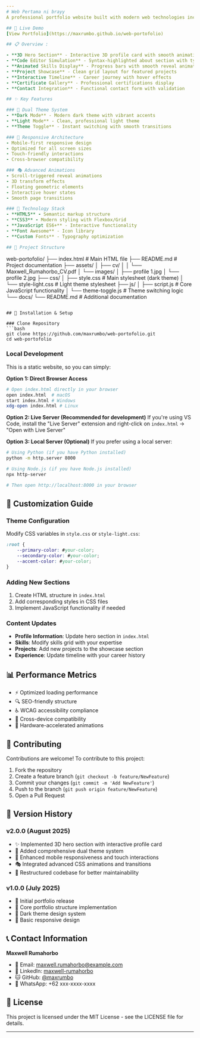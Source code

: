 ```yaml
---
# Web Pertama ni brayy
A professional portfolio website built with modern web technologies including HTML5, CSS3, and vanilla JavaScript.

## 🚀 Live Demo
[View Portfolio](https://maxrumbo.github.io/web-portofolio)

## 📋 Overview :

- **3D Hero Section** - Interactive 3D profile card with smooth animations
- **Code Editor Simulation** - Syntax-highlighted about section with typing effects
- **Animated Skills Display** - Progress bars with smooth reveal animations
- **Project Showcase** - Clean grid layout for featured projects
- **Interactive Timeline** - Career journey with hover effects
- **Certificate Gallery** - Professional certifications display
- **Contact Integration** - Functional contact form with validation

## ✨ Key Features

### 🎨 Dual Theme System
- **Dark Mode** - Modern dark theme with vibrant accents
- **Light Mode** - Clean, professional light theme
- **Theme Toggle** - Instant switching with smooth transitions

### 📱 Responsive Architecture
- Mobile-first responsive design
- Optimized for all screen sizes
- Touch-friendly interactions
- Cross-browser compatibility

### 🎭 Advanced Animations
- Scroll-triggered reveal animations
- 3D transform effects
- Floating geometric elements
- Interactive hover states
- Smooth page transitions

### 🔧 Technology Stack
- **HTML5** - Semantic markup structure
- **CSS3** - Modern styling with Flexbox/Grid
- **JavaScript ES6+** - Interactive functionality
- **Font Awesome** - Icon library
- **Custom Fonts** - Typography optimization

## 📁 Project Structure

```
web-portofolio/
├── index.html              # Main HTML file
├── README.md               # Project documentation
├── assets/
│   ├── cv/
│   │   └── Maxwell_Rumahorbo_CV.pdf
│   └── images/
│       ├── profile 1.jpg
│       └── profile 2.jpg
├── css/
│   ├── style.css          # Main stylesheet (dark theme)
│   └── style-light.css    # Light theme stylesheet
├── js/
│   ├── script.js          # Core JavaScript functionality
│   └── theme-toggle.js    # Theme switching logic
└── docs/
    └── README.md          # Additional documentation
```

## 🎯 Installation & Setup

### Clone Repository
```bash
git clone https://github.com/maxrumbo/web-portofolio.git
cd web-portofolio
```

### Local Development
This is a static website, so you can simply:

**Option 1: Direct Browser Access**
```bash
# Open index.html directly in your browser
open index.html  # macOS
start index.html # Windows
xdg-open index.html # Linux
```

**Option 2: Live Server (Recommended for development)**
If you're using VS Code, install the "Live Server" extension and right-click on `index.html` → "Open with Live Server"

**Option 3: Local Server (Optional)**
If you prefer using a local server:
```bash
# Using Python (if you have Python installed)
python -m http.server 8000

# Using Node.js (if you have Node.js installed)
npx http-server

# Then open http://localhost:8000 in your browser
```

## 🎨 Customization Guide

### Theme Configuration
Modify CSS variables in `style.css` or `style-light.css`:

```css
:root {
    --primary-color: #your-color;
    --secondary-color: #your-color;
    --accent-color: #your-color;
}
```

### Adding New Sections
1. Create HTML structure in `index.html`
2. Add corresponding styles in CSS files
3. Implement JavaScript functionality if needed

### Content Updates
- **Profile Information**: Update hero section in `index.html`
- **Skills**: Modify skills grid with your expertise
- **Projects**: Add new projects to the showcase section
- **Experience**: Update timeline with your career history

## 📊 Performance Metrics

- ⚡ Optimized loading performance
- 🔍 SEO-friendly structure
- ♿ WCAG accessibility compliance
- 📱 Cross-device compatibility
- 🎨 Hardware-accelerated animations

## 🤝 Contributing

Contributions are welcome! To contribute to this project:

1. Fork the repository
2. Create a feature branch (`git checkout -b feature/NewFeature`)
3. Commit your changes (`git commit -m 'Add NewFeature'`)
4. Push to the branch (`git push origin feature/NewFeature`)
5. Open a Pull Request

## 📝 Version History

### v2.0.0 (August 2025)
- ✨ Implemented 3D hero section with interactive profile card
- 🎨 Added comprehensive dual theme system
- 📱 Enhanced mobile responsiveness and touch interactions
- 🎭 Integrated advanced CSS animations and transitions
- 🔧 Restructured codebase for better maintainability

### v1.0.0 (July 2025)
- 🎉 Initial portfolio release
- 📄 Core portfolio structure implementation
- 🎨 Dark theme design system
- 📱 Basic responsive design

## 📞 Contact Information

**Maxwell Rumahorbo**
- 📧 Email: maxwell.rumahorbo@example.com
- 💼 LinkedIn: [maxwell-rumahorbo](https://linkedin.com/in/maxwell-rumahorbo)
- 🐱 GitHub: [@maxrumbo](https://github.com/maxrumbo)
- 📱 WhatsApp: +62 xxx-xxxx-xxxx

## 📜 License

This project is licensed under the MIT License - see the LICENSE file for details.

---
```



